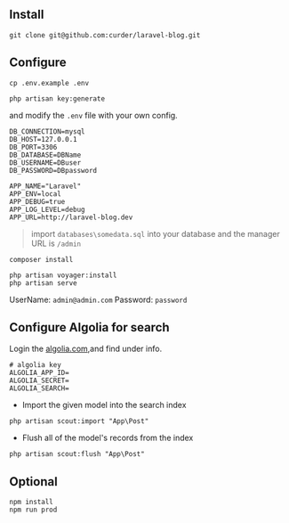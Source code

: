 ## Install

```
git clone git@github.com:curder/laravel-blog.git
```

## Configure
```
cp .env.example .env

php artisan key:generate
```
and modify the `.env` file with your own config.
```
DB_CONNECTION=mysql
DB_HOST=127.0.0.1
DB_PORT=3306
DB_DATABASE=DBName
DB_USERNAME=DBuser
DB_PASSWORD=DBpassword

APP_NAME="Laravel"
APP_ENV=local
APP_DEBUG=true
APP_LOG_LEVEL=debug
APP_URL=http://laravel-blog.dev
```
> import `databases\somedata.sql` into your database 
> and the manager URL is `/admin`

```
composer install
```
```
php artisan voyager:install
php artisan serve
```

UserName: `admin@admin.com`
Password: `password`

## Configure Algolia for search

Login the [algolia.com](https://www.algolia.com/),and find under info.

```
# algolia key
ALGOLIA_APP_ID=
ALGOLIA_SECRET=
ALGOLIA_SEARCH=
```

* Import the given model into the search index
```
php artisan scout:import "App\Post"
```

* Flush all of the model's records from the index
```
php artisan scout:flush "App\Post"
```

## Optional

```
npm install
npm run prod
```
